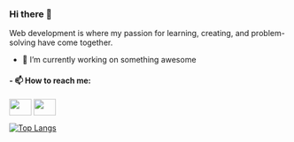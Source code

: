### Hi there 👋

Web development is where my passion for learning, creating, and problem-solving have come together.
- 🔭 I’m currently working on something awesome
<h4 align="left">- 📫 How to reach me:</h4>
<p align="left">
<a href="https://twitter.com/manuel_clairice" target="blank"><img align="center" src="https://cdn.jsdelivr.net/npm/simple-icons@3.0.1/icons/twitter.svg" alt="" height="30" width="40" /></a>
<a href="https://www.linkedin.com/in/manuelclairice/" target="blank"><img align="center" src="https://cdn.jsdelivr.net/npm/simple-icons@3.0.1/icons/linkedin.svg" alt="" height="30" width="40" /></a>
</p>

[![Top Langs](https://github-readme-stats.vercel.app/api/top-langs/?username=manuelclairice&layout=compact)](https://github.com/manuelclairice/github-readme-stats)
<!--
**manuelclairice/manuelclairice** is a ✨ _special_ ✨ repository because its `README.md` (this file) appears on your GitHub profile.

Here are some ideas to get you started:

- 🔭 I’m currently working on ...
- 🌱 I’m currently learning ...
- 👯 I’m looking to collaborate on ...
- 🤔 I’m looking for help with ...
- 💬 Ask me about ...
 ...
- 😄 Pronouns: ...
- ⚡ Fun fact: ...
-->
